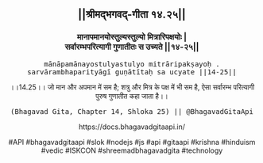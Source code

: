 <center><h2>||श्रीमद्‍भगवद्‍-गीता १४.२५||</h2>
<h3>मानापमानयोस्तुल्यस्तुल्यो मित्रारिपक्षयोः |<br/>सर्वारम्भपरित्यागी गुणातीतः स उच्यते ||१४-२५||</h3>
<pre>mānāpamānayostulyastulyo mitrāripakṣayoḥ .<br/>sarvārambhaparityāgī guṇātītaḥ sa ucyate ||14-25||</pre>
<p>।।14.25।। जो मान और अपमान में सम है; शत्रु और मित्र के पक्ष में भी सम है, ऐसा सर्वारम्भ परित्यागी पुरुष गुणातीत कहा जाता है।।</p>
<pre>(Bhagavad Gita, Chapter 14, Shloka 25) || @BhagavadGitaApi</pre><p>https://docs.bhagavadgitaapi.in/</p><p>#API #bhagavadgitaapi #slok #nodejs #js #api #gitaapi #krishna #hinduism #vedic #ISKCON #shreemadbhagavadgita #technology</p></center>